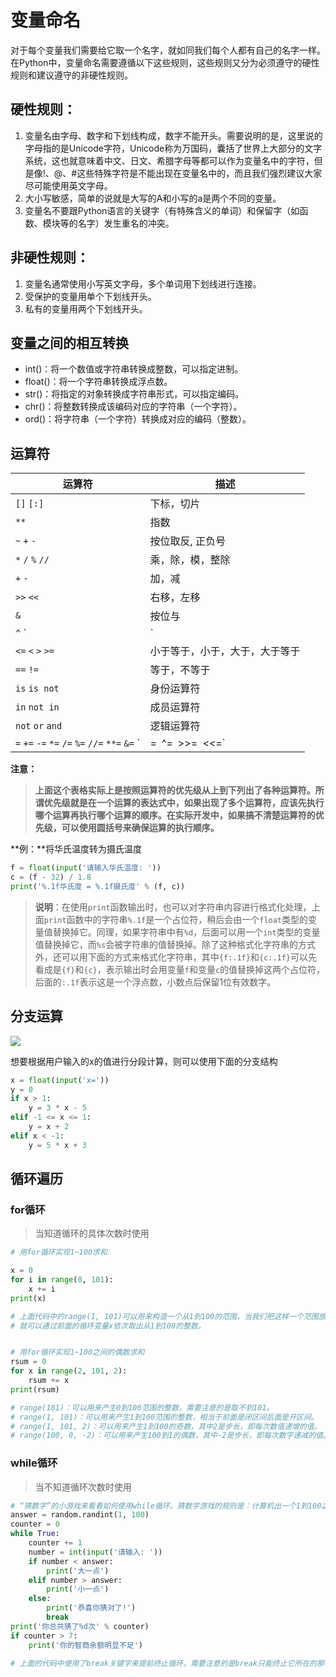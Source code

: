 # 变量命名

对于每个变量我们需要给它取一个名字，就如同我们每个人都有自己的名字一样。在Python中，变量命名需要遵循以下这些规则，这些规则又分为必须遵守的硬性规则和建议遵守的非硬性规则。

## 硬性规则：

1. 变量名由字母、数字和下划线构成，数字不能开头。需要说明的是，这里说的字母指的是Unicode字符，Unicode称为万国码，囊括了世界上大部分的文字系统，这也就意味着中文、日文、希腊字母等都可以作为变量名中的字符，但是像!、@、#这些特殊字符是不能出现在变量名中的，而且我们强烈建议大家尽可能使用英文字母。
2. 大小写敏感，简单的说就是大写的A和小写的a是两个不同的变量。
3. 变量名不要跟Python语言的关键字（有特殊含义的单词）和保留字（如函数、模块等的名字）发生重名的冲突。

## 非硬性规则：

1. 变量名通常使用小写英文字母，多个单词用下划线进行连接。
2. 受保护的变量用单个下划线开头。
3. 私有的变量用两个下划线开头。

## 变量之间的相互转换

- int()：将一个数值或字符串转换成整数，可以指定进制。
- float()：将一个字符串转换成浮点数。
- str()：将指定的对象转换成字符串形式，可以指定编码。
- chr()：将整数转换成该编码对应的字符串（一个字符）。
- ord()：将字符串（一个字符）转换成对应的编码（整数）。

## 运算符

| 运算符                                          | 描述                           |
| ----------------------------------------------- | ------------------------------ |
| `[]` `[:]`                                      | 下标，切片                     |
| `**`                                            | 指数                           |
| `~` `+` `-`                                     | 按位取反, 正负号               |
| `*` `/` `%` `//`                                | 乘，除，模，整除               |
| `+` `-`                                         | 加，减                         |
| `>>` `<<`                                       | 右移，左移                     |
| `&`                                             | 按位与                         |
| `^` `|`                                         | 按位异或，按位或               |
| `<=` `<` `>` `>=`                               | 小于等于，小于，大于，大于等于 |
| `==` `!=`                                       | 等于，不等于                   |
| `is` `is not`                                   | 身份运算符                     |
| `in` `not in`                                   | 成员运算符                     |
| `not` `or` `and`                                | 逻辑运算符                     |
| `=` `+=` `-=` `*=` `/=` `%=` `//=` `**=` `&=` ` | =` `^=` `>>=` `<<=`            |

**注意：**

> **上面这个表格实际上是按照运算符的优先级从上到下列出了各种运算符。所谓优先级就是在一个运算的表达式中，如果出现了多个运算符，应该先执行哪个运算再执行哪个运算的顺序。在实际开发中，如果搞不清楚运算符的优先级，可以使用圆括号来确保运算的执行顺序。**

**例：**将华氏温度转为摄氏温度

```python
f = float(input('请输入华氏温度: '))
c = (f - 32) / 1.8
print('%.1f华氏度 = %.1f摄氏度' % (f, c))
```

> **说明**：在使用`print`函数输出时，也可以对字符串内容进行格式化处理，上面`print`函数中的字符串`%.1f`是一个占位符，稍后会由一个`float`类型的变量值替换掉它。同理，如果字符串中有`%d`，后面可以用一个`int`类型的变量值替换掉它，而`%s`会被字符串的值替换掉。除了这种格式化字符串的方式外，还可以用下面的方式来格式化字符串，其中`{f:.1f}`和`{c:.1f}`可以先看成是`{f}`和`{c}`，表示输出时会用变量`f`和变量`c`的值替换掉这两个占位符，后面的`:.1f`表示这是一个浮点数，小数点后保留1位有效数字。

## 分支运算

![](https://raw.githubusercontent.com/jackfrued/Python-100-Days/master/Day01-15/res/formula_1.png)

想要根据用户输入的x的值进行分段计算，则可以使用下面的分支结构

```python
x = float(input('x='))
y = 0
if x > 1:
    y = 3 * x - 5
elif -1 <= x <= 1:
    y = x + 2
elif x < -1:
    y = 5 * x + 3
```

## 循环遍历

### for循环

> 当知道循环的具体次数时使用

```python
# 用for循环实现1~100求和

x = 0
for i in range(0, 101):
    x += i
print(x)

# 上面代码中的range(1, 101)可以用来构造一个从1到100的范围，当我们把这样一个范围放到for-in循环中，
# 就可以通过前面的循环变量x依次取出从1到100的整数。


# 用for循环实现1~100之间的偶数求和
rsum = 0
for x in range(2, 101, 2):
    rsum += x
print(rsum)

# range(101)：可以用来产生0到100范围的整数，需要注意的是取不到101。
# range(1, 101)：可以用来产生1到100范围的整数，相当于前面是闭区间后面是开区间。
# range(1, 101, 2)：可以用来产生1到100的奇数，其中2是步长，即每次数值递增的值。
# range(100, 0, -2)：可以用来产生100到1的偶数，其中-2是步长，即每次数字递减的值。
```



### while循环

> 当不知道循环次数时使用

```python
# “猜数字”的小游戏来看看如何使用while循环。猜数字游戏的规则是：计算机出一个1到100之间的随机数，玩家输入自己猜的数字，计算机给出对应的提示信息（大一点、小一点或猜对了），如果玩家猜中了数字，计算机提示用户一共猜了多少次，游戏结束，否则游戏继续。
answer = random.randint(1, 100)
counter = 0
while True:
    counter += 1
    number = int(input('请输入: '))
    if number < answer:
        print('大一点')
    elif number > answer:
        print('小一点')
    else:
        print('恭喜你猜对了!')
        break
print('你总共猜了%d次' % counter)
if counter > 7:
    print('你的智商余额明显不足')
    
# 上面的代码中使用了break关键字来提前终止循环，需要注意的是break只能终止它所在的那个循环，这一点在使用嵌套的循环结构（下面会讲到）需要引起注意。除了break之外，还有另一个关键字是continue，它可以用来放弃本次循环后续的代码直接让循环进入下一轮。
```